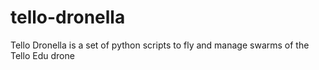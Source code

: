 # tello-dronella
Tello Dronella is a set of python scripts to fly and manage swarms of the Tello Edu drone
